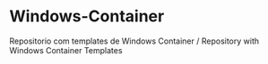 # Windows-Container
Repositorio com templates de Windows Container / Repository with Windows Container Templates
